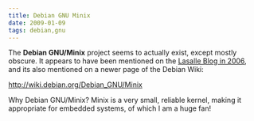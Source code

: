 ```yaml
---
title: Debian GNU Minix
date: 2009-01-09
tags: debian,gnu
---
```

The **Debian GNU/Minix** project seems to actually exist, except mostly obscure. It appears to have been mentioned on the <a href="http://www.braincells.com/debian/index.cgi/search/item=126" rel="nofollow">Lasalle Blog in 2006</a>, and its also mentioned on a newer page of the Debian Wiki:

<a href=" http://wiki.debian.org/Debian_GNU/Minix">http://wiki.debian.org/Debian_GNU/Minix</a>

Why Debian GNU/Minix? Minix is a very small, reliable kernel, making it appropriate for embedded systems, of which I am a huge fan!

